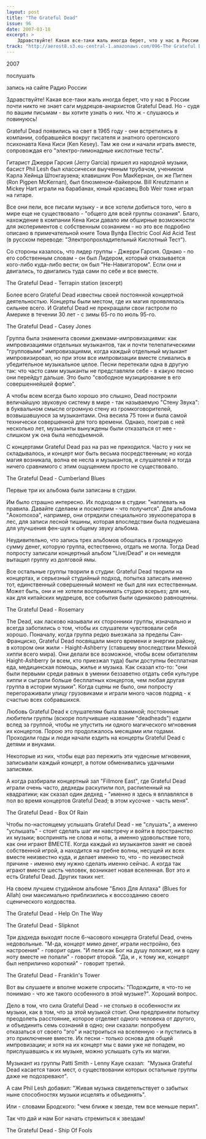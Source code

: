 ```yaml
---
layout: post
title: "The Grateful Dead"
issue: 96
date: 2007-03-18
excerpt: >
    Здравствуйте! Какая все-таки жаль иногда берет, что у нас в России почти никто не знает саги мудрецов-анархистов Grateful Dead. Но - судя по вашим письмам - вы хотите узнать о них. Что ж - слушаюсь и повинуюсь!
track: "http://aerost8.s3.eu-central-1.amazonaws.com/096-The Grateful Dead.mp3"
---
```


2007

послушать

запись на сайте Радио России

Здравствуйте! Какая все-таки жаль иногда берет, что у нас в России почти никто не знает саги мудрецов-анархистов Grateful Dead. Но - судя по вашим письмам - вы хотите узнать о них. Что ж - слушаюсь и повинуюсь!

Grateful Dead появились на свет в 1965 году - они встретились в компании, собравшейся вокруг писателя и знатного орегонского психонавта Кена Киси (Ken Kesey). Там же они и начали играть вместе, сопровождая его "электро-лимонадные кислотные тесты".

Гитарист Джерри Гарсия (Jerry Garcia) пришел из народной музыки, басист Phil Lesh был классически выученным трубачом, учеником Карла Хейнца Штокгаузена; клавишник Рон МакКернан, он же Пигпен (Ron Pigpen McKernan), был блюзменом-байкером. Bill Kreutzmann и Mickey Hart играли на барабанах, юный красавец Bob Weir тоже играл на гитаре.

Все они пели, все писали музыку - и все хотели добиться того, чего в мире еще не существовало - "общего для всей группы сознания". Благо, нахождение в компании Кена Киси давало им обширные возможности для экспериментов с собственным сознанием - но это все подробно описано в примечательной книге Тома Вулфа Electric Cool Aid Acid Test (в русском переводе: "Электропрохладительный Кислотный Тест").

Со стороны казалось, что лидер группы - Джерри Гарсия. Однако - по его собственным словам - он был Лидером, который отказывается кого-либо куда-либо вести; он был "Не-Навигатором". Если они и двигались, то двигались туда сами по себе и все вместе.

The Grateful Dead - Terrapin station (exсerpt)

Более всего Grateful Dead известны своей постоянной концертной деятельностью. Концерты были местом, где их магия проявлялась сильнее всего. И Grateful Dead не прекращали свои гастроли по Америке в течении 30 лет - с зимы 65-го по июль 95-го.

The Grateful Dead - Casey Jones

Группа была знаменита своими джемами-импровизациями: как импровизациями отдельных музыкантов, так и почти телепатическими "групповыми" импровизациями, когда каждый отдельный музыкант импровизировал, но при этом все импровизации вместе сливались в убедительное музыкальное целое. Песни перетекали одна в другую так: что часто сами музыканты не представляли себе - в какую песню они перейдут дальше. Это было "свободное музицирование в его совершеннейшей форме".

А чтобы всем всегда было хорошо это слышно, Dead построили величайшую звуковую систему в мире - так называемую "Стену Звука": в буквальном смысле огромную стену из громкоговорителей, возвышавшуюся за музыкантами. Она весила 75 тонн и была самой технически совершенной для того времени. Однако, поиграв с ней несколько лет, музыканты вынуждены были отказаться от нее - слишком уж она была неподъемной.

С концертами Grateful Dead раз на раз не приходился. Часто у них не складывалось, и концерт мог быть весьма посредственным; но когда магия возникала, волна ее несла и музыкантов, и слушателей и тогда ничего сравнимого с этим ощущением просто не существовало.

The Grateful Dead - Cumberland Blues

Первые три их альбома были записаны в студии.

Им было страшно интересно. Их подходом в студии: "наплевать на правила. Давайте сделаем и посмотрим - что получится". Для альбома "Aoxomoxoa", например, они отрядили специального звукооператора в лес, для записи лесной тишины, которая впоследствии была подмешана для улучшения фен-шуя к общему звуку альбома.

Неудивительно, что запись трех альбомов обошлась в громадную сумму денег, которую группа, естественно, отдать не могла. Тогда Dead попросту записали концертный альбом "Live/Dead" и он немедля вытащил группу из долговой ямы.

Все остальные группы творили в студии: Grateful Dead творили на концертах, и серьезный студийный подход, попытка записать именно тот, единственный совершенный момент не был для них естественным. Может быть, они и не хотели воспринимать студию всерьез; для них, как для китайских мудрецов, все события были одинаково равноценны.

The Grateful Dead - Rosemary

The Dead, как ласково называли их сторонники группы, изначально и всегда заботились о том, чтобы их слушатели чувствовали себя хорошо. Поначалу, когда группа редко выезжала за пределы Сан-Франциско, Grateful Dead посвящали много времени и энергии району, в котором они жили - Haight-Ashberry (ставшему впоследствии Меккой хиппи всего мира). Они делали все возможное, чтобы всем обитателям Haight-Ashberry (и всем, кто приезжал туда) были доступны бесплатная еда, медицинская помощь, жилье и музыка. Как сказал кто-то: "они были первыми среди равных в умении беззаветно отдать себя культуре хиппи и сыграли больше бесплатных концертов, чем любая другая группа в истории музыки". Когда сцены не было, они попросту перегораживали улицу грузовиками и играли много часов подряд - к счастью всех собравшихся.

Любовь Grateful Dead к слушателям была взаимной; постоянные любители группы (вскоре получившие название "deadheads") ездили вслед за группой, чтобы не упустить ни одного магического мгновения их концертов. Порою это продолжалось месяцами или годами. Проходили годы и люди начали ездить на концерты Grateful Dead с детями и внуками.

Некоторые из них, чтобы еще раз пережить эти чудесные мгновения, записывали каждый концерт, а потом обменивались удачными записями.

А когда разбирали концертный зал "Fillmore East", где Grateful Dead играли очень часто, дедхеды раскупили пол, распиленный на квадратики; как сказал один дедхед - "именно я здесь я вплавлялся в пол во время концертов Grateful Dead; в этом кусочке - часть меня".

The Grateful Dead - Box Of Rain

Чтобы по-настоящему услышать Grateful Dead - не "слушать", а именно "услышать" - стоит сделать шаг им навстречу и войти в пространство их музыки; воспринять не слова и ноты, а именно удовольствие того, как они играют ВМЕСТЕ. Когда каждый из музыкантов занят не своей собственной игрой, а находится на гребне волны, несущей их всех вместе неизвестно куда, и делает именно то, что - по неизвестной причине - именно ему нужно сделать именно сейчас. А когда так играют вместе шесть человек, возникает новая вселенная. Вот это и есть Grateful Dead. Других таких нет.

На своем лучшем студийном альбоме "Блюз Для Аллаха" (Blues for Allah) они максимально приблизились к воссозданию своего сценического колдовства.

The Grateful Dead - Help On The Way

The Grateful Dead - Slipknot

Три дэдхеда выходят после 6-часового концерта Grateful Dead, очень недовольные. "М-да, концерт мимо денег, играли нестройно, без настроения" - говорит один. "И пели как Бог на душу положит, ни в одну ноту вместе не попали" - говорит второй. "Да, и , к тому же, концерт был неприлично короткий" - говорит третий.

The Grateful Dead - Franklin's Tower

Вот вы слушаете и вполне можете спросить: "Подождите, я что-то не понимаю - что же такого особенного в этой музыке?". Хороший вопрос.

Дело в том, что сила Grateful Dead - не столько в особенности их музыки, как в том, что за этой музыкой стоит. Они предприняли попытку преодолеть расстояние, которое отделяет одного человека от другого, и объединить семь сознаний в одно; они сказали: попробуем отказаться от своего "эго" и настроиться на вселенную - и пустились в это приключение вместе. Их песни - только основа для общей импровизации; и хотя на их концерт мы с вами уже не попадем, но прислушавшись к их музыке, можно услышать суть их магии.

Музыкант из группы Patti Smith - Lenny Kaye сказал:  "Музыка Grateful Dead касается таких мест, о существовании которых остальные группы даже не подозревают".

А сам Phil Lesh добавил: "Живая музыка свидетельствует о забытых ныне способностях музыки исцелять и объединять".

Или - словами Бродского: "чем ближе к звезде, тем все меньше перил".

Так что дай и нам Бог начать стремиться к звездам!

The Grateful Dead - Ship Of Fools
